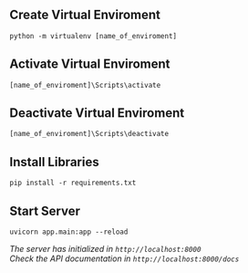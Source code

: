 ## Create Virtual Enviroment

```
python -m virtualenv [name_of_enviroment]
```

## Activate Virtual Enviroment

```
[name_of_enviroment]\Scripts\activate
```

## Deactivate Virtual Enviroment

```
[name_of_enviroment]\Scripts\deactivate
```

## Install Libraries

```
pip install -r requirements.txt
```

## Start Server

```
uvicorn app.main:app --reload
```

_The server has initialized in `http://localhost:8000`_
<br>
_Check the API documentation in `http://localhost:8000/docs`_
